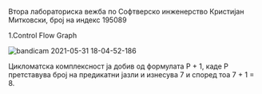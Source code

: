 Втора лабораториска вежба по Софтверско инженерство
Кристијан Митковски, број на индекс 195089

1.Control Flow Graph

![bandicam 2021-05-31 18-04-52-186](https://user-images.githubusercontent.com/82378618/120220330-dad2b380-c23c-11eb-80d5-c5f318d18d0b.jpg)

Цикломатска комплексност ја добив од формулата P + 1, каде P претставува број на предикатни јазли и изнесува 7 и според тоа 7 + 1 = 8.
